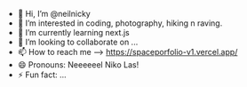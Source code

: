 - 👋 Hi, I’m @neilnicky
- 👀 I’m interested in coding, photography, hiking n raving.
- 🌱 I’m currently learning next.js  
- 💞️ I’m looking to collaborate on ...
- 📫 How to reach me --> https://spaceporfolio-v1.vercel.app/
- 😄 Pronouns: Neeeeeel Niko Las!
- ⚡ Fun fact: ... 

<!---
neilnicky/neilnicky is a ✨ special ✨ repository because its `README.md` (this file) appears on your GitHub profile.
You can click the Preview link to take a look at your changes.
--->
